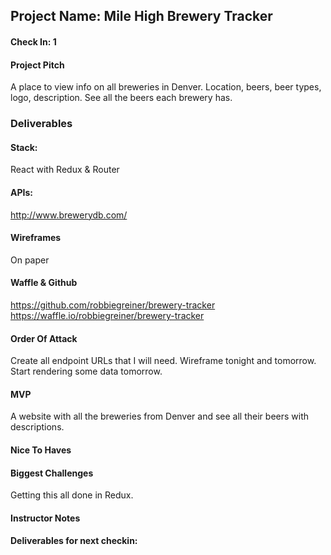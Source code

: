 ## Project Name: Mile High Brewery Tracker

#### Check In: 1

#### Project Pitch

A place to view info on all breweries in Denver.  Location, beers, beer types, logo, description. See all the beers each
brewery has.

### Deliverables

#### Stack:

React with Redux & Router

#### APIs:

http://www.brewerydb.com/

#### Wireframes

On paper

#### Waffle & Github

https://github.com/robbiegreiner/brewery-tracker
https://waffle.io/robbiegreiner/brewery-tracker

#### Order Of Attack
Create all endpoint URLs that I will need.
Wireframe tonight and tomorrow.
Start rendering some data tomorrow.

#### MVP
A website with all the breweries from Denver and see all their beers with descriptions.

#### Nice To Haves

#### Biggest Challenges
Getting this all done in Redux.

#### Instructor Notes

#### Deliverables for next checkin:
